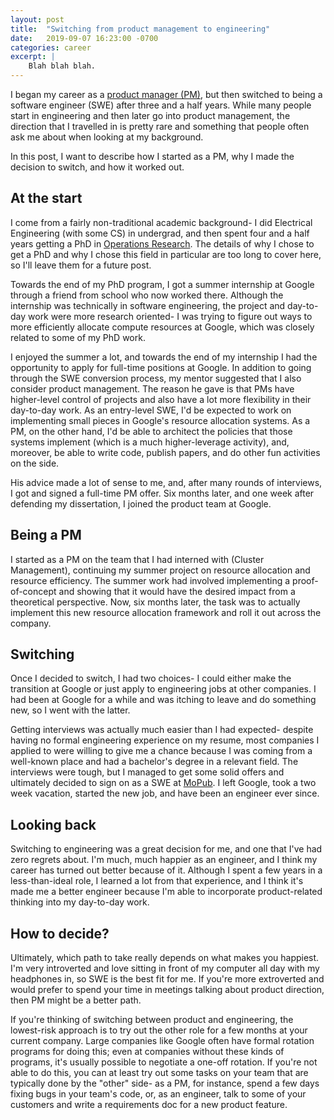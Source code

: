 ```yaml
---
layout: post
title:  "Switching from product management to engineering"
date:   2019-09-07 16:23:00 -0700
categories: career
excerpt: |
    Blah blah blah.
---
```


I began my career as a
[product manager (PM)](https://en.wikipedia.org/wiki/Product_manager#Product_management_in_software_development),
but then switched to being a software engineer (SWE) after three and a half years. While many people
start in engineering and then later go into product management, the direction that I travelled in is
pretty rare and something that people often ask me about when looking at my background.

In this post, I want to describe how I started as a PM, why I made the decision to switch, and
how it worked out.

## At the start

I come from a fairly non-traditional academic background- I did Electrical Engineering
(with some CS) in undergrad, and then spent four and a half years getting a PhD in
[Operations Research](https://en.wikipedia.org/wiki/Operations_research). The details of
why I chose to get a PhD and why I chose this field in particular are too long to cover here,
so I'll leave them for a future post.

Towards the end of my PhD program, I got a summer internship at Google through a friend
from school who now worked there. Although the internship was technically in software engineering,
the project and day-to-day work were more research oriented- I was trying to figure out ways to more
efficiently allocate compute resources at Google, which was closely related to some of my PhD work.

I enjoyed the summer a lot, and towards the end of my internship I had the opportunity to apply for
full-time positions at Google. In addition to going through the SWE conversion process, my mentor
suggested that I also consider product management. The reason he gave is that PMs have higher-level
control of projects and also have a lot more flexibility in their day-to-day work. As an entry-level
SWE, I'd be expected to work on implementing small pieces in Google's resource allocation systems.
As a PM, on the other hand, I'd be able to architect the policies that those systems
implement (which is a much higher-leverage activity), and, moreover, be able to write code,
publish papers, and do other fun activities on the side.

His advice made a lot of sense to me, and, after many rounds of interviews, I got and signed
a full-time PM offer. Six months later, and one week after defending my dissertation, I joined
the product team at Google.

## Being a PM

I started as a PM on the team that I had interned with (Cluster Management), continuing my
summer project on resource allocation and resource efficiency. The summer work had involved
implementing a proof-of-concept and showing that it would have the desired impact from a
theoretical perspective. Now, six months later, the task was to actually implement this
new resource allocation framework and roll it out across the company.



## Switching

Once I decided to switch, I had two choices- I could either make the transition at Google or
just apply to engineering jobs at other companies. I had been at Google for a while and was
itching to leave and do something new, so I went with the latter.

Getting interviews was actually much easier than I had expected- despite having no formal
engineering experience on my resume, most companies I applied to were willing to give me a chance
because I was coming from a well-known place and had a bachelor's degree in a relevant field. The
interviews were tough, but I managed to get some solid offers and ultimately decided to sign on
as a SWE at [MoPub](https://mopub.com). I left Google, took a two week vacation, started
the new job, and have been an engineer ever since.

## Looking back

Switching to engineering was a great decision for me, and one that I've had zero regrets about.
I'm much, much happier as an engineer, and I think my career has turned out better because
of it. Although I spent a few years in a less-than-ideal role, I learned a lot from that experience,
and I think it's made me a better engineer because I'm able to incorporate product-related
thinking into my day-to-day work.

## How to decide?

Ultimately, which path to take really depends on what makes you happiest. I'm very introverted
and love sitting in front of my computer all day with my headphones in, so SWE is the best fit for
me. If you're more extroverted and would prefer to spend your time in meetings talking about product
direction, then PM might be a better path.

If you're thinking of switching between product and engineering, the lowest-risk approach is to try
out the other role for a few months at your current company. Large companies like Google
often have formal rotation programs for doing this; even at companies without these kinds of
programs, it's usually possible to negotiate a one-off rotation. If you're not able to do this,
you can at least try out some tasks on your team that are typically done by the "other" side-
as a PM, for instance, spend a few days fixing bugs in your team's code, or, as an engineer, talk to
some of your customers and write a requirements doc for a new product feature.
